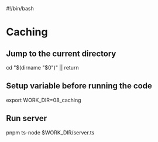 <!-- markdownlint-disable-next-line MD018 MD041 -->
#!/bin/bash

# Caching

## Jump to the current directory

cd "$(dirname "$0")" || return

## Setup variable before running the code

export WORK_DIR=08_caching

## Run server

pnpm ts-node $WORK_DIR/server.ts
